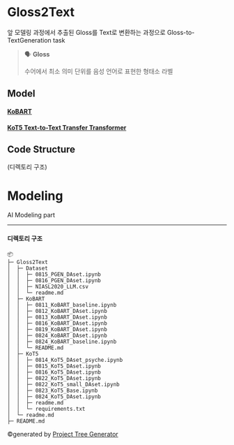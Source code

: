 # Gloss2Text
앞 모델링 과정에서 추출된 Gloss를 Text로 변환하는 과정으로 Gloss-to-TextGeneration task

> 🗣️ **Gloss**
  >   
  > 수어에서  최소  의미  단위를  음성  언어로  표현한 형태소 라벨


## Model 
#### [KoBART](https://github.com/StoneMaenggu/coda-modeling/tree/main/Gloss2Text/KoBART)

#### [KoT5 Text-to-Text Transfer Transformer](Gloss2Text/KoBart)


## Code Structure
(디렉토리 구조)
# Modeling
AI Modeling part


----
#### 디렉토리 구조

```
📦 
├─ Gloss2Text
│  ├─ Dataset
│  │  ├─ 0815_PGEN_DAset.ipynb
│  │  ├─ 0816_PGEN_DAset.ipynb
│  │  ├─ NIASL2020_LLM.csv
│  │  └─ readme.md
│  ├─ KoBART
│  │  ├─ 0811_KoBART_baseline.ipynb
│  │  ├─ 0812_KoBART_DAset.ipynb
│  │  ├─ 0813_KoBART_DAset.ipynb
│  │  ├─ 0816_KoBART_DAset.ipynb
│  │  ├─ 0819_KoBART_DAset.ipynb
│  │  ├─ 0824_KoBART_DAset.ipynb
│  │  ├─ 0824_KoBART_baseline.ipynb
│  │  └─ README.md
│  ├─ KoT5
│  │  ├─ 0814_KoT5_DAset_psyche.ipynb
│  │  ├─ 0815_KoT5_DAset.ipynb
│  │  ├─ 0816_KoT5_DAset.ipynb
│  │  ├─ 0822_KoT5_DAset.ipynb
│  │  ├─ 0822_KoT5_small_DAset.ipynb
│  │  ├─ 0823_KoT5_Base.ipynb
│  │  ├─ 0824_KoT5_DAset.ipynb
│  │  ├─ readme.md
│  │  └─ requirements.txt
│  └─ readme.md
├─ README.md
```
©generated by [Project Tree Generator](https://woochanleee.github.io/project-tree-generator)

